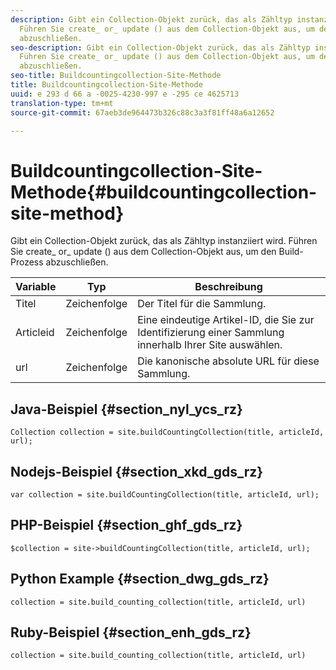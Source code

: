 ```yaml
---
description: Gibt ein Collection-Objekt zurück, das als Zähltyp instanziiert wird.
  Führen Sie create_ or_ update () aus dem Collection-Objekt aus, um den Build-Prozess
  abzuschließen.
seo-description: Gibt ein Collection-Objekt zurück, das als Zähltyp instanziiert wird.
  Führen Sie create_ or_ update () aus dem Collection-Objekt aus, um den Build-Prozess
  abzuschließen.
seo-title: Buildcountingcollection-Site-Methode
title: Buildcountingcollection-Site-Methode
uuid: e 293 d 66 a -0025-4230-997 e -295 ce 4625713
translation-type: tm+mt
source-git-commit: 67aeb3de964473b326c88c3a3f81ff48a6a12652

---
```



# Buildcountingcollection-Site-Methode{#buildcountingcollection-site-method}

Gibt ein Collection-Objekt zurück, das als Zähltyp instanziiert wird. Führen Sie create_ or_ update () aus dem Collection-Objekt aus, um den Build-Prozess abzuschließen.

| Variable | Typ | Beschreibung |
|--- |--- |--- |
| Titel | Zeichenfolge | Der Titel für die Sammlung. |
| Articleid | Zeichenfolge | Eine eindeutige Artikel-ID, die Sie zur Identifizierung einer Sammlung innerhalb Ihrer Site auswählen. |
| url | Zeichenfolge | Die kanonische absolute URL für diese Sammlung. |

## Java-Beispiel {#section_nyl_ycs_rz}

```
Collection collection = site.buildCountingCollection(title, articleId, url); 
```

## Nodejs-Beispiel {#section_xkd_gds_rz}

```
var collection = site.buildCountingCollection(title, articleId, url); 
```

## PHP-Beispiel {#section_ghf_gds_rz}

```
$collection = site->buildCountingCollection(title, articleId, url); 
```

## Python Example {#section_dwg_gds_rz}

```
collection = site.build_counting_collection(title, articleId, url) 
```

## Ruby-Beispiel {#section_enh_gds_rz}

```
collection = site.build_counting_collection(title, articleId, url) 
```

